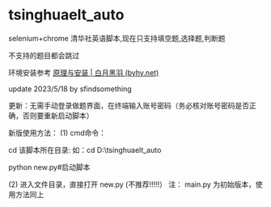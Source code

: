 # tsinghuaelt_auto
 selenium+chrome 清华社英语脚本,现在只支持填空题,选择题,判断题

不支持的题目都会跳过

环境安装参考 [原理与安装 | 白月黑羽 (byhy.net)](https://www.byhy.net/tut/auto/selenium/01/#安装)



update 2023/5/18 by sfindsomething

更新：无需手动登录做题界面，在终端输入账号密码（务必核对账号密码是否正确，否则要重新启动脚本）

新版使用方法：
(1) cmd命令： 

cd 该脚本所在目录: 如：cd D:\tsinghuaelt_auto

python  new.py#启动脚本

(2) 进入文件目录，直接打开 new.py (不推荐!!!!!）
注： main.py 为初始版本，使用方法同上
